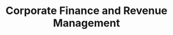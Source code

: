 ---
title:  "Corporate Finance and Revenue Management"
layout: services
categories: [top-level-service]
order: 2
intro: SLKone deploys a rigorous and disciplined approach to corporate finance to ensure financial health. We can evaluate your product portfolio risks and return to plot the optimal capital investment strategy to gain a long-term competitive advantage. Beyond the portfolio, we bring intuitive insights to the forefront for leaders to better enable them to steer the business using market leading tools and technology. Our approach helps business leaders make tough decisions on which customers, product, services, and/or markets they should compete in to maximize their stated financial goals. 
---